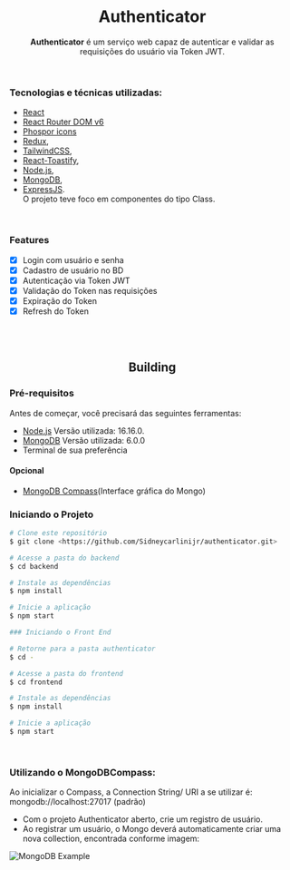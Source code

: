 <h1 align="center">Authenticator</h1>

<p align="center"><strong>Authenticator</strong> é um serviço web capaz de autenticar e validar as requisições do usuário via Token JWT.</p>

</br>

### Tecnologias e técnicas utilizadas: 

- [React](https://pt-br.reactjs.org/)
- [React Router DOM v6](https://reactrouter.com/docs/en/v6/getting-started/overview)
- [Phospor icons](https://phosphoricons.com/)
- [Redux](https://redux.js.org/), 
- [TailwindCSS](https://tailwindcss.com/), 
- [React-Toastify](https://npm.io/package/react-toastify),
- [Node.js](https://nodejs.org/en/), 
- [MongoDB](https://www.mongodb.com/), 
- [ExpressJS](https://expressjs.com/). </br>
O projeto teve foco em componentes do tipo Class.

</br>

### Features

- [x] Login com usuário e senha
- [x] Cadastro de usuário no BD
- [x] Autenticação via Token JWT
- [x] Validação do Token nas requisições
- [x] Expiração do Token
- [x] Refresh do Token

</br></br>

<h2 align="center">Building</h2>

### Pré-requisitos

Antes de começar, você precisará das seguintes ferramentas:
</br>
- [Node.js](https://nodejs.org/en/) Versão utilizada: 16.16.0. 
- [MongoDB](https://www.mongodb.com/try/download/community) Versão utilizada: 6.0.0
- Terminal de sua preferência


<h4>Opcional</h4>

- [MongoDB Compass](https://www.mongodb.com/pt-br/products/compass)(Interface gráfica do Mongo)


### Iniciando o Projeto

```bash
# Clone este repositório
$ git clone <https://github.com/Sidneycarlinijr/authenticator.git>

# Acesse a pasta do backend
$ cd backend

# Instale as dependências
$ npm install

# Inicie a aplicação
$ npm start

### Iniciando o Front End

# Retorne para a pasta authenticator
$ cd -

# Acesse a pasta do frontend
$ cd frontend

# Instale as dependências
$ npm install

# Inicie a aplicação
$ npm start
```
</br>

### Utilizando o MongoDBCompass:

Ao inicializar o Compass, a Connection String/ URI a se utilizar é: mongodb://localhost:27017 (padrão)

- Com o projeto Authenticator aberto, crie um registro de usuário. 
- Ao registrar um usuário, o Mongo deverá automaticamente criar uma nova collection, encontrada conforme imagem: 


![MongoDB Example](https://user-images.githubusercontent.com/56966244/179994233-300c7bf9-aeb5-4ec2-988c-f6a9c02443a0.png)

